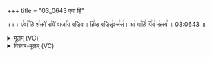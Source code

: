 +++
title = "03_0643 एवा हि"

+++
ए꣣वा꣢꣫ हि श꣣क्रो꣢ रा꣣ये꣡ वाजा꣢꣯य वज्रिवः। हि꣢ष्ठ वज्रिन्नृ꣣ञ्ज꣢स꣣। आ꣡ या꣢हि꣣ पि꣢ब꣣ म꣡त्स्व꣢ ॥ 03:0643 ॥

<details><summary>मूलम् (VC)</summary>

ए꣣वा꣢꣫ हि श꣣क्रो꣢ रा꣣ये꣡ वाजा꣢꣯य वज्रिवः । श꣡वि꣢ष्ठ वज्रिन्नृ꣣ञ्ज꣢से꣣ म꣡ꣳहि꣢ष्ठ वज्रिन्नृ꣣ञ्ज꣢स꣣ । आ꣡ या꣢हि꣣ पि꣢ब꣣ म꣡त्स्व꣢ ॥६४३
</details>

<details><summary>विस्वर-मूलम् (VC)</summary>

एवा हि शक्रो राये वाजाय वज्रिवः । शविष्ठ वज्रिन्नृञ्जसे मꣳहिष्ठ वज्रिन्नृञ्जस । आ याहि पिब मत्स्व ॥६४३
</details>